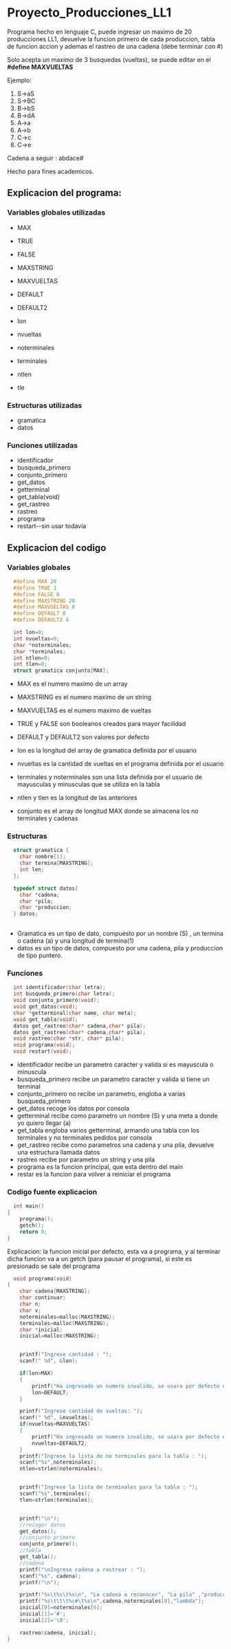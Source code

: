 # Proyecto_Producciones_LL1

Programa hecho en lenguaje C, puede ingresar un maximo de 20 producciones LL1, devuelve la funcion primero de cada produccion, tabla de funcion accion y ademas el rastreo de una cadena (debe terminar con #)

Solo acepta un maximo de 3 busquedas (vueltas), se puede editar en el **#define MAXVUELTAS**

Ejemplo: 

1. S->aS
2. S->BC
3. B->bS
4. B->dA
5. A->a
6. A->b
7. C->c
8. C->e

Cadena a seguir : abdace#

Hecho para fines academicos.

## Explicacion del programa:

### Variables globales utilizadas
* MAX 
* TRUE 
* FALSE 
* MAXSTRING 
* MAXVUELTAS 
* DEFAULT 
* DEFAULT2

* lon
* nvueltas
* noterminales
* terminales
* ntlen
* tle

### Estructuras utilizadas
* gramatica
* datos

### Funciones utilizadas

* identificador
* busqueda_primero
* conjunto_primero
* get_datos
* getterminal
* get_tabla(void)
* get_rastreo
* rastreo
* programa
* restart--sin usar todavia

## Explicacion del codigo

### Variables globales

```c
  #define MAX 20
  #define TRUE 1
  #define FALSE 0
  #define MAXSTRING 20
  #define MAXVUELTAS 8
  #define DEFAULT 8
  #define DEFAULT2 4

  int lon=0;
  int nvueltas=0;
  char *noterminales;
  char *terminales;
  int ntlen=0;
  int tlen=0;
  struct gramatica conjunto[MAX];
```

* MAX es el numero maximo de un array
* MAXSTRING es el numero maximo de un string
* MAXVUELTAS es el numero maximo de vueltas
* TRUE y FALSE son booleanos creados para mayor facilidad
* DEFAULT y DEFAULT2 son valores por defecto

* lon es la longitud del array de gramatica definida por el usuario
* nvueltas es la cantidad de vueltas en el programa definida por el usuario
* terminales y noterminales son una lista definida por el usuario  de mayusculas y minusculas que se utiliza en la tabla
* ntlen y tlen es la longitud de las anteriores
* conjunto es el array de longitud MAX donde se almacena los no terminales y cadenas

### Estructuras 
```c
  struct gramatica {
    char nombre[1];
    char termina[MAXSTRING];
    int len;
  };

  typedef struct datos{
    char *cadena;
    char *pila;
    char *produccion;
  } datos;
  
```

* Gramatica es un tipo de dato, compuesto por un nombre (S) , un termina o cadena (a) y una longitud de termina(1)
* datos es un tipo de datos, compuesto por una cadena, pila y produccion de tipo puntero.

### Funciones
```c
  int identificador(char letra);
  int busqueda_primero(char letra);
  void conjunto_primero(void);
  void get_datos(void);
  char *getterminal(char name, char meta);
  void get_tabla(void);
  datos get_rastreo(char* cadena,char* pila);
  datos get_rastreo(char* cadena,char* pila);
  void rastreo(char *str, char* pila);
  void programa(void);
  void restart(void);
```
* identificador recibe un parametro caracter y valida si es mayuscula o minuscula
* busqueda_primero recibe un parametro caracter y valida si tiene un terminal
* conjunto_primero no recibe un parametro, engloba a varias busqueda_primero
* get_datos recoge los datos por consola
* getterminal recibe como parametro un nombre (S) y una meta a donde yo quiero llegar (a)
* get_tabla engloba varios getterminal, armando una tabla con los terminales y no terminales pedidos por consola
* get_rastreo recibe como parametros una cadena y una pila, devuelve una estructura llamada datos
* rastreo recibe por parametro un string y una pila
* programa es la funcion principal, que esta dentro del main
* restar es la funcion para volver a reiniciar el programa

### Codigo fuente explicacion
```c
  int main()
{
	programa();
	getch();
	return 0;
}
```
Explicacion: la funcion inicial por defecto, esta va a programa, y al terminar dicha funcion va a un getch (para pausar el programa), si este es presionado se sale del programa

```c
  void programa(void)
{
	char cadena[MAXSTRING];
	char continuar;
	char n;
	char v;
	noterminales=malloc(MAXSTRING);
	terminales=malloc(MAXSTRING);
	char *inicial;
	inicial=malloc(MAXSTRING);


	printf("Ingrese cantidad : ");
	scanf(" %d", &lon);

	if(lon>MAX)
	{
		printf("Ha ingresado un numero invalido, se usara por defecto el numero 8\n");
		lon=DEFAULT;
	}

	printf("Ingrese cantidad de vueltas: ");
	scanf(" %d", &nvueltas);
	if(nvueltas>MAXVUELTAS)
	{
		printf("Ha ingresado un numero invalido, se usara por defecto el numero 4\n");
		nvueltas=DEFAULT2;
	}
	printf("Ingrese la lista de no terminales para la tabla : ");
	scanf("%s",noterminales);
	ntlen=strlen(noterminales);


	printf("Ingrese la lista de terminales para la tabla : ");
	scanf("%s",terminales);
	tlen=strlen(terminales);


	printf("\n");
	//recoger datos
	get_datos();
	//conjunto primero
	conjunto_primero();
	//tabla
	get_tabla();
	//cadena
	printf("\nIngrese cadena a rastrear : ");
	scanf("%s", cadena);
	printf("\n");

	printf("%s\t%s\t%s\n", "La cadena a reconocer", "La pila" ,"producciones usada" );
	printf("%s\t\t\t%c#\t%s\n",cadena,noterminales[0],"lambda");
	inicial[0]=noterminales[0];
	inicial[1]='#';
	inicial[2]='\0';

	rastreo(cadena, inicial);
}
```

